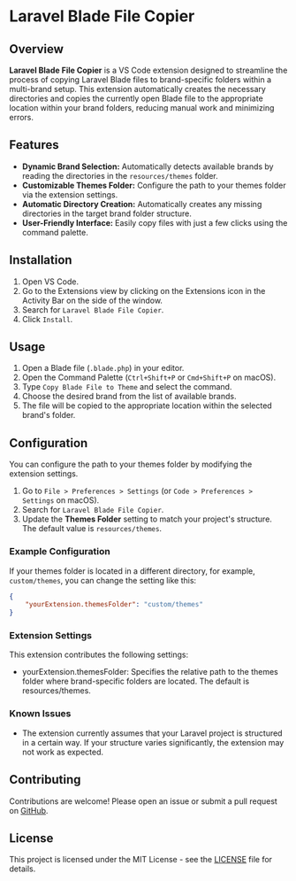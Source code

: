 # Laravel Blade File Copier

## Overview

**Laravel Blade File Copier** is a VS Code extension designed to streamline the process of copying Laravel Blade files to brand-specific folders within a multi-brand setup. This extension automatically creates the necessary directories and copies the currently open Blade file to the appropriate location within your brand folders, reducing manual work and minimizing errors.

## Features

- **Dynamic Brand Selection:** Automatically detects available brands by reading the directories in the `resources/themes` folder.
- **Customizable Themes Folder:** Configure the path to your themes folder via the extension settings.
- **Automatic Directory Creation:** Automatically creates any missing directories in the target brand folder structure.
- **User-Friendly Interface:** Easily copy files with just a few clicks using the command palette.

## Installation

1. Open VS Code.
2. Go to the Extensions view by clicking on the Extensions icon in the Activity Bar on the side of the window.
3. Search for `Laravel Blade File Copier`.
4. Click `Install`.

## Usage

1. Open a Blade file (`.blade.php`) in your editor.
2. Open the Command Palette (`Ctrl+Shift+P` or `Cmd+Shift+P` on macOS).
3. Type `Copy Blade File to Theme` and select the command.
4. Choose the desired brand from the list of available brands.
5. The file will be copied to the appropriate location within the selected brand's folder.

## Configuration

You can configure the path to your themes folder by modifying the extension settings.

1. Go to `File > Preferences > Settings` (or `Code > Preferences > Settings` on macOS).
2. Search for `Laravel Blade File Copier`.
3. Update the **Themes Folder** setting to match your project's structure. The default value is `resources/themes`.

### Example Configuration

If your themes folder is located in a different directory, for example, `custom/themes`, you can change the setting like this:

```json
{
    "yourExtension.themesFolder": "custom/themes"
}
```
### Extension Settings

This extension contributes the following settings:

- yourExtension.themesFolder: Specifies the relative path to the themes folder where brand-specific folders are located. The default is resources/themes.

### Known Issues

- The extension currently assumes that your Laravel project is structured in a certain way. If your structure varies significantly, the extension may not work as expected.

## Contributing

Contributions are welcome! Please open an issue or submit a pull request on [GitHub](https://github.com/Andreas-Halemba/IU-Blade-Theme-Helper-VS-Code-Plugin).

## License

This project is licensed under the MIT License - see the [LICENSE](LICENSE) file for details.